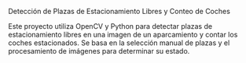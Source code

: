 Detección de Plazas de Estacionamiento Libres y Conteo de Coches

Este proyecto utiliza OpenCV y Python para detectar plazas de estacionamiento libres en una imagen de un aparcamiento y contar los coches estacionados. Se basa en la selección manual de plazas y el procesamiento de imágenes para determinar su estado.
